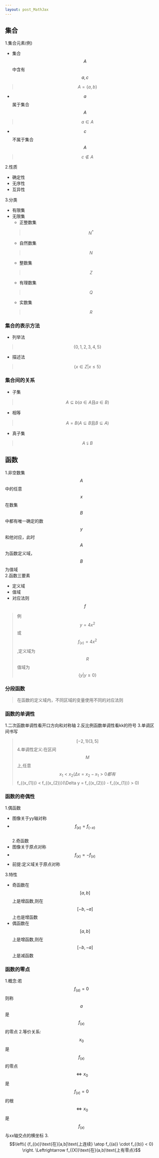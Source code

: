 ```yaml
---
layout: post_MathJax
---
```

 
## 集合
1\.集合元素(例)
 + 集合 $$A$$ 中含有 $$a,c$$
 > $$A=\{a,b\}$$
+ $$a$$属于集合$$A$$
> $$a\in A$$
+ $$c$$不属于集合$$A$$
> $$c\notin A$$
 
2\.性质
+ 确定性
+ 无序性
+ 互异性
 
3\.分类
+ 有限集
+ 无限集
    - 正整数集
    > $$N^*$$
    - 自然数集
    > $$N$$
    - 整数集
    > $$Z$$
    - 有理数集
    > $$Q$$
    - 实数集
    > $$R$$
     
### 集合的表示方法
+ 列举法 
> $$\{0,1,2,3,4,5\}$$
+ 描述法 
> $$\{x\in Z | x\le 5\}$$
 
### 集合间的关系
+ 子集
> $$A\subseteq b(a \in A \text{且}a \in B)$$
+ 相等
> $$A=B(A\subseteq B \text{且}B\subseteq A)$$
+ 真子集
>$$A\subsetneqq B$$

## 函数
1\.非空数集$$A$$中的任意$$x$$在数集$$B$$中都有唯一确定的数$$y$$和他对应，此时$$A$$为函数定义域，$$B$$为值域  
2\.函数三要素
+ 定义域
+ 值域
+ 对应法则$$f$$  
>例 $$y=4x^2$$或$$f_{(x)}=4x^2$$,定义域为$$R$$值域为$$\{y|y\ge 0\}$$

### 分段函数
> 在函数的定义域内，不同区域的变量使用不同的对应法则

### 函数的单调性
1.二次函数单调性看开口方向和对称轴
2.反比例函数单调性看kk的符号
3.单调区间书写
> $$[-2,1)(3,5]$$
4.单调性定义:在区间$$M$$上,任意$$x_1 < x_2(\Delta x = x_2 - x_1 > 0都有$$f_{(x_{1})} < f_{(x_{2})}(\Delta y = f_{(x_{2})} - f_{(x_{1})} > 0)

### 函数的奇偶性
1\.偶函数
+ 图像关于yy轴对称
+ $$f_{(x)}=f_{(-x)}$$ 
​	 
2\.奇函数
+ 图像关于原点对称
+ $$f_{(x)}=-f_{(x)}$$
+ 前提:定义域关于原点对称  
 
3\.特性
+ 奇函数在$$[a,b]$$上是增函数,则在$$[-b,-a]$$上也是增函数
+ 偶函数在$$[a,b]$$上是增函数,则在$$[-b,-a]$$上是减函数

### 函数的零点
1.概念:若$$f_{(a)}=0$$则称$$a$$是$$f_{(x)}$$的零点
2.等价关系:$$x_{0}$$是$$f_{(x)}$$的零点$$\Leftrightarrow x_0$$是$$f_{(x)} = 0$$的根$$\Leftrightarrow x_0$$是$$f_{(x)}$$与xx轴交点的横坐标
3.$$\left\{ {f_{(x)}\text{在}[a,b]\text{上连续} \atop f_{(a)} \cdot f_{(b)} < 0} \right. \Leftrightarrow f_{(X)}\text{在}(a,b)\text{上有零点}$$